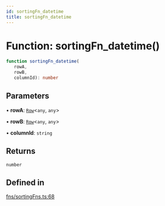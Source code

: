 ```yaml
---
id: sortingFn_datetime
title: sortingFn_datetime
---
```


# Function: sortingFn\_datetime()

```ts
function sortingFn_datetime(
   rowA, 
   rowB, 
   columnId): number
```

## Parameters

• **rowA**: [`Row`](../type-aliases/row.md)\<`any`, `any`\>

• **rowB**: [`Row`](../type-aliases/row.md)\<`any`, `any`\>

• **columnId**: `string`

## Returns

`number`

## Defined in

[fns/sortingFns.ts:68](https://github.com/TanStack/table/blob/main/packages/table-core/src/fns/sortingFns.ts#L68)
